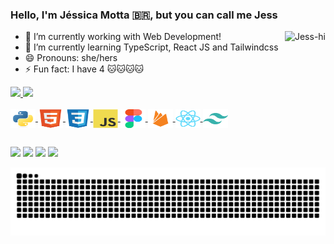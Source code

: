 ### Hello, I'm Jéssica Motta 🇧🇷, but you can call me Jess 

<div>
<img align="right" alt="Jess-hi" src="https://cdn.discordapp.com/attachments/872177629611057214/872178842909950022/avatar_gif_150.gif">
</div>

- 🔭 I’m currently working  with Web Development!
- 🌱 I’m currently learning TypeScript, React JS and Tailwindcss
- 😄 Pronouns: she/hers
- ⚡ Fun fact: I have 4 🐱🐱🐱🐱

<!--- 👯 I’m looking to collaborate on ...
- 🤔 I’m looking for help with ...
 💬 Ask me about ... -->
 
 
 
 
<div>
  <a href="https://github.com/JessMotta">
  <img height="180em" src="https://github-readme-stats.vercel.app/api?username=JessMotta&show_icons=true&theme=synthwave&include_all_commits=true&count_private=true"/>
  <img height="180em" src="https://github-readme-stats.vercel.app/api/top-langs/?username=JessMotta&layout=compact&langs_count=7&theme=synthwave"/>
</div>

  <div style="display: inline_block"><br>
  <img align="center" alt="Jess-Python" height="30" width="40" src="https://raw.githubusercontent.com/devicons/devicon/master/icons/python/python-original.svg">
 <!-- <img align="center" alt="Jess-Android" height="30" width="40" src="https://raw.githubusercontent.com/devicons/devicon/master/icons/android/android-plain.svg">
  <img align="center" alt="Jess-Java" height="30" width="40" src="https://raw.githubusercontent.com/devicons/devicon/master/icons/java/java-original.svg"> -->
  <img align="center" alt="Jess-HTML" height="30" width="40" src="https://raw.githubusercontent.com/devicons/devicon/master/icons/html5/html5-original.svg">
  <img align="center" alt="Jess-CSS" height="30" width="40" src="https://raw.githubusercontent.com/devicons/devicon/master/icons/css3/css3-original.svg">
  <img align="center" alt="Jess-JS" height="30" width="40" src="https://raw.githubusercontent.com/devicons/devicon/master/icons/javascript/javascript-original.svg">
  <img align="center" alt="Jess-Figma" height="30" width="40" src="https://raw.githubusercontent.com/devicons/devicon/master/icons/figma/figma-original.svg">
  <img align="center" alt="Jess-Firebase" height="30" width="40" src="https://raw.githubusercontent.com/devicons/devicon/master/icons/firebase/firebase-plain.svg">
 <!-- <img align="center" alt="Jess-TypeScript" height="30" width="40" src="https://raw.githubusercontent.com/devicons/devicon/master/icons/typescript/typescript-plain.svg"> -->
    <img align="center" alt="Jess-React" height="30" width="40" src="https://raw.githubusercontent.com/devicons/devicon/master/icons/react/react-original.svg">
    <img align="center" alt="Jess-React" height="30" width="40" src="https://raw.githubusercontent.com/devicons/devicon/master/icons/tailwindcss/tailwindcss-plain.svg">
   
   
   
   
   
  
    
 
  ##
</div> 
<div> 
  <a href="https://www.youtube.com/channel/UCMzijiSmdwmD6cWfVfwio_g" target="_blank"><img src="https://img.shields.io/badge/YouTube-FF0000?style=for-the-badge&logo=youtube&logoColor=white" target="_blank"></a>
  <a href="https://www.instagram.com/jellmotta/" target="_blank"><img src="https://img.shields.io/badge/-Instagram-%23E4405F?style=for-the-badge&logo=instagram&logoColor=white" target="_blank"></a>
  <a href = "mailto:jessicamotta.robotica@gmail.com"><img src="https://img.shields.io/badge/-Gmail-%23333?style=for-the-badge&logo=gmail&logoColor=white" target="_blank"></a>
  <a href=https://www.linkedin.com/in/jessicamotta17/" target="_blank"><img src="https://img.shields.io/badge/-LinkedIn-%230077B5?style=for-the-badge&logo=linkedin&logoColor=white" target="_blank"></a> 
 
  

 
  ![Snake animation](https://github.com/JessMotta/JessMotta/blob/output/github-contribution-grid-snake.svg)
 
</div>
    
